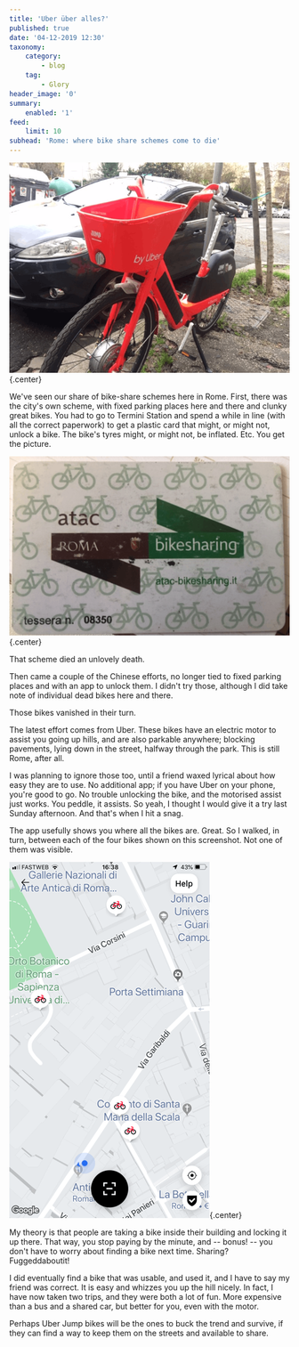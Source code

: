 ```yaml
---
title: 'Uber über alles?'
published: true
date: '04-12-2019 12:30'
taxonomy:
    category:
        - blog
    tag:
        - Glory
header_image: '0'
summary:
    enabled: '1'
feed:
    limit: 10
subhead: 'Rome: where bike share schemes come to die'
---
```


![Uber Jump bike](bike.png){.center} 

We've seen our share of bike-share schemes here in Rome. First, there was the city's own scheme, with fixed parking places here and there and clunky great bikes. You had to go to Termini Station and spend a while in line (with all the correct paperwork) to get a plastic card that might, or might not, unlock a bike. The bike's tyres might, or might not, be inflated. Etc. You get the picture.

![old bikeshare card](card.png){.center} 

That scheme died an unlovely death.

Then came a couple of the Chinese efforts, no longer tied to fixed parking places and with an app to unlock them. I didn't try those, although I did take note of individual dead bikes here and there. 

Those bikes vanished in their turn.

The latest effort comes from Uber. These bikes have an electric motor to assist you going up hills, and are also parkable anywhere; blocking pavements, lying down in the street, halfway through the park. This is still Rome, after all.

I was planning to ignore those too, until a friend waxed lyrical about how easy they are to use. No additional app; if you have Uber on your phone, you're good to go. No trouble unlocking the bike, and the motorised assist just works. You peddle, it assists. So yeah, I thought I would give it a try last Sunday afternoon. And that's when I hit a snag.

The app usefully shows you where all the bikes are. Great. So I walked, in turn, between each of the four bikes shown on this screenshot. Not one of them was visible.

![map of available bikes](map.png){.center} 

My theory is that people are taking a bike inside their building and locking it up there. That way, you stop paying by the minute, and -- bonus! -- you don't have to worry about finding a bike next time. Sharing? Fuggeddaboutit!

I did eventually find a bike that was usable, and used it, and I have to say my friend was correct. It is easy and whizzes you up the hill nicely. In fact, I have now taken two trips, and they were both a lot of fun. More expensive than a bus and a shared car, but better for you, even with the motor.

Perhaps Uber Jump bikes will be the ones to buck the trend and survive, if they can find a way to keep them on the streets and available to share.
